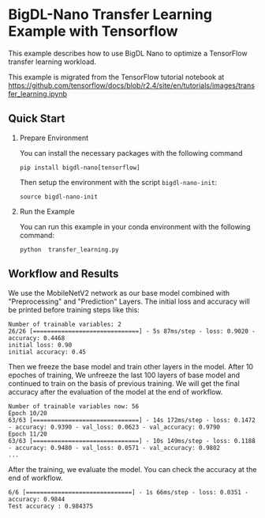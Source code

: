 # BigDL-Nano Transfer Learning Example with Tensorflow

This example describes how to use BigDL Nano to optimize a TensorFlow transfer learning workload.

This example is migrated from the TensorFlow tutorial notebook at 
https://github.com/tensorflow/docs/blob/r2.4/site/en/tutorials/images/transfer_learning.ipynb

## Quick Start
1. Prepare Environment

    You can install the necessary packages with the following command
    
    ```
    pip install bigdl-nano[tensorflow]
    ```

    Then setup the environment with the script `bigdl-nano-init`:

    ```
    source bigdl-nano-init
    ```

2. Run the Example

    You can run this example in your conda environment with the following command:
    ```
    python  transfer_learning.py
    ```


## Workflow and Results
We use the MobileNetV2 network as our base model combined with "Preprocessing" and "Prediction" Layers. The initial loss and accuracy will be printed before training steps like this:

```
Number of trainable variables: 2
26/26 [==============================] - 5s 87ms/step - loss: 0.9020 - accuracy: 0.4468
initial loss: 0.90
initial accuracy: 0.45
```

Then we freeze the base model and train other layers in the model. After 10 epoches of training, We unfreeze the last 100 layers of base model and continued to train on the basis of previous training. We will get the final accuracy after the evaluation of the model at the end of workflow.

```
Number of trainable variables now: 56
Epoch 10/20
63/63 [==============================] - 14s 172ms/step - loss: 0.1472 - accuracy: 0.9390 - val_loss: 0.0623 - val_accuracy: 0.9790
Epoch 11/20
63/63 [==============================] - 10s 149ms/step - loss: 0.1188 - accuracy: 0.9480 - val_loss: 0.0571 - val_accuracy: 0.9802
...
```

After the training, we evaluate the model. You can check the accuracy at the end of workflow. 

```
6/6 [==============================] - 1s 66ms/step - loss: 0.0351 - accuracy: 0.9844
Test accuracy : 0.984375
```

